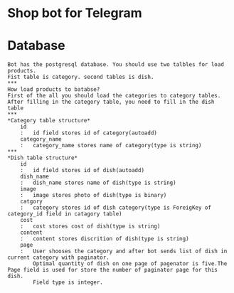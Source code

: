 # Shop bot for Telegram


# Database
	Bot has the postgresql database. You should use two talbles for load products.
	Fist table is category. second tables is dish.
	***
	How load products to batabse?
	First of the all you should load the categories to category tables.
	After filling in the category table, you need to fill in the dish table
	***
	*Category table structure*
		id
		:	id field stores id of category(autoadd)
		category_name
		:	category_name stores name of category(type is string)
	***
	*Dish table structure*
		id
		:	id field stores id of dish(autoadd)
		dish_name
		:	dish_name stores name of dish(type is string)
		image
		:	image stores photo of dish(type is binary)
		catgory
		:	category stores id of dish category(type is ForeigKey of category_id field in catagory table)
		cost
		:	cost stores cost of dish(type is string)
		content
		:	content stores discrition of dish(type is string)
		page
		:	User shooses the category and after bot sends list of dish in current category with paginator.
			Optimal quantity of dish on one page of pagenator is five.The Page field is used for store the number of paginator page for this dish.
			Field type is integer.
	
			
 
	



